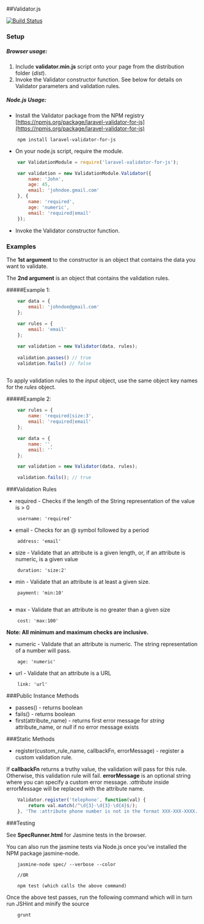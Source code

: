 ##Validator.js

[![Build Status](https://travis-ci.org/skaterdav85/Validator.js.png?branch=master)](https://travis-ci.org/skaterdav85/Validator.js)

### Setup

##### Browser usage:
1. Include __validator.min.js__ script onto your page from the distribution folder (_dist_).
2. Invoke the Validator constructor function. See below for details on Validator parameters and validation rules.

##### Node.js Usage:
* Install the Validator package from the NPM registry [https://npmjs.org/package/laravel-validator-for-js](https://npmjs.org/package/laravel-validator-for-js)

```
	npm install laravel-validator-for-js
```

* On your node.js script, require the module.

```js
	var ValidationModule = require('laravel-validator-for-js');

	var validation = new ValidationModule.Validator({
		name: 'John',
		age: 45,
		email: 'johndoe.gmail.com'
	}, {
		name: 'required',
		age: 'numeric',
		email: 'required|email'
	});
```

* Invoke the Validator constructor function.

### Examples

The __1st argument__ to the constructor is an object that contains the data you want to validate. 

The __2nd argument__ is an object that contains the validation rules. 

#####Example 1:
```js
	var data = {
		email: 'johndoe@gmail.com'
	};
	
	var rules = {
		email: 'email'
	};

	var validation = new Validator(data, rules);
	
	validation.passes() // true
	validation.fails() // false
	
```

To apply validation rules to the _input_ object, use the same object key names for the _rules_ object.

#####Example 2:
```js
	var rules = {
		name: 'required|size:3',
		email: 'required|email'
	};

	var data = {
		name: '',
		email: ''
	};

	var validation = new Validator(data, rules);

	validation.fails(); // true

```

###Validation Rules

* required - Checks if the length of the String representation of the value is > 0

```
	username: 'required'
```

* email - Checks for an @ symbol followed by a period


```
	address: 'email'
```

* size - Validate that an attribute is a given length, or, if an attribute is numeric, is a given value


```
	duration: 'size:2'
```

* min - Validate that an attribute is at least a given size.

```
	payment: 'min:10'
	
```

* max - Validate that an attribute is no greater than a given size

```
	cost: 'max:100'
```

__Note: All minimum and maximum checks are inclusive.__

* numeric - Validate that an attribute is numeric. The string representation of a number will pass.

```
	age: 'numeric'
```

* url - Validate that an attribute is a URL

```
	link: 'url'
```

###Public Instance Methods

* passes() - returns boolean
* fails() - returns boolean
* first(attribute_name) - returns first error message for _string_ attribute_name, or _null_ if no error message exists

###Static Methods

* register(custom_rule_name, callbackFn, errorMessage) - register a custom validation rule. 

If __callbackFn__ returns a truthy value, the validation will pass for this rule. Otherwise, this validation rule will fail. __errorMessage__ is an optional string where you can specify a custom error message. _:attribute_ inside errorMessage will be replaced with the attribute name.

```js
	Validator.register('telephone', function(val) {
		return val.match(/^\d{3}-\d{3}-\d{4}$/);
	}, 'The :attribute phone number is not in the format XXX-XXX-XXXX.');
```

###Testing

See __SpecRunner.html__ for Jasmine tests in the browser. 

You can also run the jasmine tests via Node.js once you've installed the NPM package jasmine-node.

```
	jasmine-node spec/ --verbose --color

	//OR

	npm test (which calls the above command)
```

Once the above test passes, run the following command which will in turn run JSHint and minify the source
```
	grunt
```